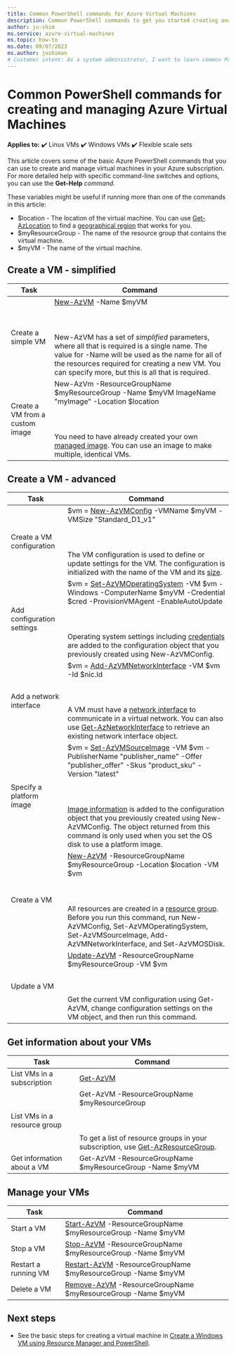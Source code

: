 ```yaml
---
title: Common PowerShell commands for Azure Virtual Machines
description: Common PowerShell commands to get you started creating and managing VMs in Azure.
author: ju-shim
ms.service: azure-virtual-machines
ms.topic: how-to
ms.date: 09/07/2023
ms.author: jushiman
# Customer intent: As a system administrator, I want to learn common PowerShell commands for managing Azure Virtual Machines, so that I can efficiently create, configure, and control VM resources in my cloud environment.
---
```

# Common PowerShell commands for creating and managing Azure Virtual Machines

**Applies to:** :heavy_check_mark: Linux VMs :heavy_check_mark: Windows VMs :heavy_check_mark: Flexible scale sets 

This article covers some of the basic Azure PowerShell commands that you can use to create and manage virtual machines in your Azure subscription.  For more detailed help with specific command-line switches and options, you can use the **Get-Help** *command*.

These variables might be useful if running more than one of the commands in this article:

- $location - The location of the virtual machine. You can use [Get-AzLocation](/powershell/module/az.resources/get-azlocation) to find a [geographical region](https://azure.microsoft.com/regions/) that works for you.
- $myResourceGroup - The name of the resource group that contains the virtual machine.
- $myVM - The name of the virtual machine.

## Create a VM - simplified

| Task | Command |
| ---- | ------- |
| Create a simple VM | [New-AzVM](/powershell/module/az.compute/new-azvm) -Name $myVM <BR></BR><BR></BR> New-AzVM has a set of *simplified* parameters, where all that is required is a single name. The value for -Name will be used as the name for all of the resources required for creating a new VM. You can specify more, but this is all that is required.|
| Create a VM from a custom image | New-AzVm -ResourceGroupName $myResourceGroup -Name $myVM ImageName "myImage" -Location $location  <BR></BR><BR></BR>You need to have already created your own [managed image](capture-image-resource.yml). You can use an image to make multiple, identical VMs. |



## Create a VM - advanced

| Task | Command |
| ---- | ------- |
| Create a VM configuration |$vm = [New-AzVMConfig](/powershell/module/az.compute/new-azvmconfig) -VMName $myVM -VMSize "Standard_D1_v1"<BR></BR><BR></BR>The VM configuration is used to define or update settings for the VM. The configuration is initialized with the name of the VM and its [size](../sizes.md). |
| Add configuration settings |$vm = [Set-AzVMOperatingSystem](/powershell/module/az.compute/set-azvmoperatingsystem) -VM $vm -Windows -ComputerName $myVM -Credential $cred -ProvisionVMAgent -EnableAutoUpdate<BR></BR><BR></BR>Operating system settings including [credentials](/powershell/module/microsoft.powershell.security/get-credential) are added to the configuration object that you previously created using New-AzVMConfig. |
| Add a network interface |$vm = [Add-AzVMNetworkInterface](/powershell/module/az.compute/add-azvmnetworkinterface) -VM $vm -Id $nic.Id<BR></BR><BR></BR>A VM must have a [network interface](./quick-create-powershell.md?toc=/azure/virtual-machines/windows/toc.json) to communicate in a virtual network. You can also use [Get-AzNetworkInterface](/powershell/module/az.compute/add-azvmnetworkinterface) to retrieve an existing network interface object. |
| Specify a platform image |$vm = [Set-AzVMSourceImage](/powershell/module/az.compute/set-azvmsourceimage) -VM $vm -PublisherName "publisher_name" -Offer "publisher_offer" -Skus "product_sku" -Version "latest"<BR></BR><BR></BR>[Image information](cli-ps-findimage.md) is added to the configuration object that you previously created using New-AzVMConfig. The object returned from this command is only used when you set the OS disk to use a platform image. |
| Create a VM |[New-AzVM](/powershell/module/az.compute/new-azvm) -ResourceGroupName $myResourceGroup -Location $location -VM $vm<BR></BR><BR></BR>All resources are created in a [resource group](/azure/azure-resource-manager/management/manage-resource-groups-powershell). Before you run this command, run New-AzVMConfig, Set-AzVMOperatingSystem, Set-AzVMSourceImage, Add-AzVMNetworkInterface, and Set-AzVMOSDisk. |
| Update a VM |[Update-AzVM](/powershell/module/az.compute/update-azvm) -ResourceGroupName $myResourceGroup -VM $vm<BR></BR><BR></BR>Get the current VM configuration using Get-AzVM, change configuration settings on the VM object, and then run this command. |

## Get information about your VMs

| Task | Command |
| ---- | ------- |
| List VMs in a subscription |[Get-AzVM](/powershell/module/az.compute/get-azvm) |
| List VMs in a resource group |Get-AzVM -ResourceGroupName $myResourceGroup<BR></BR><BR></BR>To get a list of resource groups in your subscription, use [Get-AzResourceGroup](/powershell/module/az.resources/get-azresourcegroup). |
| Get information about a VM |Get-AzVM -ResourceGroupName $myResourceGroup -Name $myVM |

## Manage your VMs
| Task | Command |
| --- | --- |
| Start a VM |[Start-AzVM](/powershell/module/az.compute/start-azvm) -ResourceGroupName $myResourceGroup -Name $myVM |
| Stop a VM |[Stop-AzVM](/powershell/module/az.compute/stop-azvm) -ResourceGroupName $myResourceGroup -Name $myVM |
| Restart a running VM |[Restart-AzVM](/powershell/module/az.compute/restart-azvm) -ResourceGroupName $myResourceGroup -Name $myVM |
| Delete a VM |[Remove-AzVM](/powershell/module/az.compute/remove-azvm) -ResourceGroupName $myResourceGroup -Name $myVM |


## Next steps
* See the basic steps for creating a virtual machine in [Create a Windows VM using Resource Manager and PowerShell](./quick-create-powershell.md?toc=/azure/virtual-machines/windows/toc.json).
